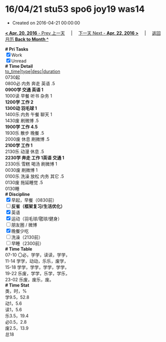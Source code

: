 # 16/04/21 stu53 spo6 joy19 was14

- Created on 2016-04-21 00:00:00

[**< Apr. 20, 2016** - Prev 上一天](_archived/lifelogs/2016/04/d20.md) &nbsp; &nbsp; | &nbsp; &nbsp; [下一天 Next - **Apr. 22, 2016 >**](_archived/lifelogs/2016/04/d22.md) &nbsp; &nbsp; |  &nbsp; &nbsp; [返回月历 **Back to Month ^**](_archived/lifelogs/2016/04/index.md)
<br/><div><b># Pri Tasks</b></div><div><input checked="true" type="checkbox"/>Work</div><div><input checked="true" type="checkbox"/>Unread</div><div><b># Time Detail</b></div><div><u>to_time|type|desc|duration</u></div><div>0730起</div><div>0800必 内务 奔走 英语 .5</div><div><b>0900学 交通 英语 1</b></div><div>1000读 早餐 听书 杂务 1</div><div><b>1200学 工作 2</b></div><div><b>1300动 羽毛球 1</b></div><div>1400乐 内务 午餐 聊天 1</div><div>1430废 刷微博 .5</div><div><b>1900学 工作 4.5</b></div><div>1930乐 散步 晚餐 .5</div><div>2000废 休息 刷微博 .5</div><div><b>2100学 工作 1</b></div><div>2130乐 动漫 休息 .5</div><div><b>2230学 奔走 工作 1</b><b>英语 </b><b>交通 1</b></div><div>2330乐 雪糕 喝汤 刷微博 1</div><div>0030废 刷微博 1</div><div>0100乐 洗澡 放松 内务 其它 .5</div><div>0130废 拖延睡觉 .5</div><div>0130睡</div><div><b># Discipline</b></div><div><input checked="true" type="checkbox"/>早起，早餐（0830前）</div><div><b><input type="checkbox"/></b><b>反省（框架复习/生活优化）</b></div><div><input checked="true" type="checkbox"/>英语</div><div><input checked="true" type="checkbox"/>运动（羽毛球/毽球/健身）</div><div><input type="checkbox"/>朋友圈 / 微博</div><div><input checked="true" type="checkbox"/>晚餐少吃</div><div><input type="checkbox"/>洗澡（2130前）</div><div><input type="checkbox"/>早睡（2300前）</div><div><b># Time Table</b></div><div>07-10 〇必，学学，读读，学学，</div><div>11-14 学学，动动，乐乐，废学，</div><div>15-18 学学，学学，学学，学学，</div><div>19-22 乐废，学学，乐学，学乐，</div><div>23-02 乐废，废乐，废。</div><div><b># Time Stat</b></div><div>类，时，%</div><div>学9.5，52.8</div><div>动1，5.6</div><div>读1，5.6</div><div>乐3.5，19.4</div><div>必0.5，2.8</div><div>废2.5，13.9</div><div>总18</div>
